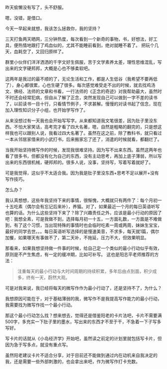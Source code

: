 
昨天偷懒没有写了，头不舒服。

嗯，没错，是借口。

今天一早起来就想，我该怎么拯救你，我的坚持？

三天打鱼两天晒网，三分钟热度，每次看到一个新奇的事物，书，好想法，好工具，便热情地跟打了鸡血似的，尤其不能睡前看到，绝对就睡不着了。 把玩个几天，血耗空了，又回归原样了。

群里小伙伴们洋洋洒洒的千字文好生佩服，苦于文学素养太差，理性思维混乱，写出来的文字硬邦邦，大概是心也不够柔软吧。

这两年是我过的最不顺的了，无论生活和工作，都是人生低谷（我希望不要再低了），身心都很累，心也生硬了很多。每次感觉难受走不出的时候，就去找鸡汤文、佛经、法师的文章和书看，一行法师的《正念的奇迹》对我帮助最大，虽然时不时还会经常犯病，但自从了解了正念，突然发现自己可以做到一字不差的读书了，以前读书一目十行，只看情节例子，不求甚解。慢慢的对读书起了信念，现在加入理性知识分子小组，也开始学写作了。

从来没想过有一天我也会开始写写字。从来都知道我文笔很差，因为肚子里没东西。不怕大家笑话，高考完才看了四大名著，嗯，自然是粗略的翻完的，只是想这样我也可以跟别人说，我看过四大名著了。虽然在这之前，除了教科书，就只看过一本从邻居家借来的小武打书，后来搬家忘了还了，消遣的时候就看，都翻烂了。

当我开始坚持微写作的时候，发现我很难坚持。因为写不出来东西。虽然这两年也看了很多书，但都没有化为自己的东西，没有主动思考，再加上底子薄弱，所以写出来的东西很机械，硬邦邦的。很多人说，没事，坚持写，写着写着就好了。

可是我觉得，这似乎不太适合我。因为我是肚子里没东西+思考不足以展开+没有写作技巧。

怎么办？

我认真想想，这些年我坚持下来的事情，很惭愧，大概就只有两件了：每个月初一十五吃素（偶尔会有忘记后来补），养猫。对了，如果最近一个月的每日英语听写也算的话。为什么这些坚持下来了？除了兴趣责任之外，应该是最小行动的原因了吧：我想全素，可是我做不到，选择每月初一十五，一方面礼数，一方面是不难做到，有了这个习惯，当出现特殊的事情时也会临时吃素一周或两周，妹妹生宝宝，最好的同学去世。。。每日英语听写选择的是慢速美音，不求多，每天就1篇，偶尔加餐，如果哪天有事做不了，第二天补，不拖延，压力不大，但效果明显。

那看来，如果我想坚持做一件事的时候，给自己定一个类似的最小行动似乎有效，原则是不产生焦虑，有一定的缓冲期，比如可补写。 这也是阳志平老师推荐的方法：

> 注重每天的最小行动与大时间周期的持续积累，多年后由点到面，积少成多，终有一天，蔚然大观。

可是对我来说，我已经将每天的微写作作为最小行动了，还是坚持不了，为什么？

我想原因可能在于，对于基础薄弱的我，微写作不是我提高写作能力的最小行动，我需要找为微写作找一个最小行动。

那这个最小行动怎么找？想来想去，觉得还是借鉴阳老的卡片法吧，卡片不需要满500字，多充实一下肚子里的墨水，写出来的东西才不至于干，不急着一下子写多写好。

写卡片的话就从《小岛经济学》开始吧，虽然读之前定的计划里就包括写卡片，但因为急于写多点，就没有重点写。

虽然阳老建议卡片不适合分享，对于目前还不能做到通过内在动机来自我决定的我，还是需要一些外部刺激的，也会拿出来吧，作为微写作打卡充数。



